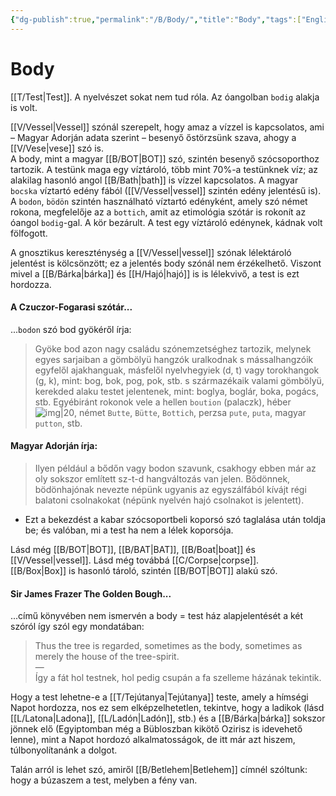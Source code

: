 ```yaml
---
{"dg-publish":true,"permalink":"/B/Body/","title":"Body","tags":["Englishtexttranslated"],"created":"2024-10-24T16:14","updated":"2025-06-07T19:50"}
---
```



# Body

[[T/Test\|Test]]. A nyelvészet sokat nem tud róla. Az óangolban `bodig` alakja is volt.  

[[V/Vessel\|Vessel]] szónál szerepelt, hogy amaz a vízzel is kapcsolatos, ami – Magyar Adorján adata szerint – besenyő őstörzsünk szava, ahogy a [[V/Vese\|vese]] szó is.  
A body, mint a magyar [[B/BOT\|BOT]] szó, szintén besenyő szócsoporthoz tartozik. A testünk maga egy víztároló, több mint 70%-a testünknek víz; az alakilag hasonló angol [[B/Bath\|bath]] is vízzel kapcsolatos. A magyar `bocska` víztartó edény fából ([[V/Vessel\|vessel]] szintén edény jelentésű is). A `bodon`, `bödön` szintén használható víztartó edényként, amely szó német rokona, megfelelője az a `bottich`, amit az etimológia szótár is rokonít az óangol `bodig`-gal. A kör bezárult. A test egy víztároló edénynek, kádnak volt fölfogott.  

A gnosztikus kereszténység a [[V/Vessel\|vessel]] szónak lélektároló jelentést is kölcsönzött; ez a jelentés body szónál nem érzékelhető. Viszont mivel a [[B/Bárka\|bárka]] és [[H/Hajó\|hajó]] is is lélekvivő, a test is ezt hordozza.  

#### A Czuczor-Fogarasi szótár...

...`bodon` szó bod gyökéről írja:  
> Gyöke bod azon nagy családu szónemzetséghez tartozik, melynek egyes sarjaiban a gömbölyü hangzók uralkodnak s mássalhangzóik egyfelől ajakhanguak, másfelől nyelvhegyiek (d, t) vagy torokhangok (g, k), mint: bog, bok, pog, pok, stb. s származékaik valami gömbölyü, kerekded alaku testet jelentenek, mint: boglya, boglár, boka, pogács, stb. Egyébiránt rokonok vele a hellen `boution` (palaczk), héber ![img|20](https://static-cdn.arcanum.com/nfo-resources/lexikonok_pic/lexikonok/czuczor-c1_690.jpg), német `Butte`, `Bütte`, `Bottich`, perzsa `pute`, `puta`, magyar `putton`, stb.  



#### Magyar Adorján írja:  

> Ilyen például a bődőn vagy bodon szavunk, csakhogy ebben már az oly sokszor említett sz-t-d hangváltozás van jelen. Bődönnek, bödönhajónak nevezte népünk ugyanis az egyszálfából kívájt régi balatoni csolnakokat (népünk nyelvén hajó csolnakot is jelentett).
- Ezt a bekezdést a kabar szócsoportbeli koporsó szó taglalása után toldja be; és valóban, mi a test ha nem a lélek koporsója.

Lásd még [[B/BOT\|BOT]], [[B/BAT\|BAT]], [[B/Boat\|boat]] és [[V/Vessel\|vessel]]. Lásd még továbbá [[C/Corpse\|corpse]].  
[[B/Box\|Box]] is hasonló tároló, szintén [[B/BOT\|BOT]] alakú szó.  

#### Sir James Frazer The Golden Bough...  

...című könyvében nem ismervén a body = test ház alapjelentését a két szóról így szól egy mondatában:  
> Thus the tree is regarded, sometimes as the body, sometimes as merely the house of the tree-spirit.  
> —  
> Így a fát hol testnek, hol pedig csupán a fa szelleme házának tekintik.  

Hogy a test lehetne-e a [[T/Tejútanya\|Tejútanya]] teste, amely a hímségi Napot hordozza, nos ez sem elképzelhetetlen, tekintve, hogy a ladikok (lásd [[L/Latona\|Ladona]], [[L/Ladón\|Ladón]], stb.) és a [[B/Bárka\|bárka]] sokszor jönnek elő (Egyiptomban még a Bübloszban kikötő Ozirisz is idevehető lenne), mint a Napot hordozó alkalmatosságok, de itt már azt hiszem, túlbonyolítanánk a dolgot.  

Talán arról is lehet szó, amiről [[B/Betlehem\|Betlehem]] címnél szóltunk: hogy a búzaszem a test, melyben a fény van.  
